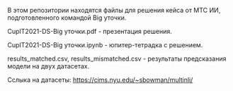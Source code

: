 В этом репозитории находятся файлы для решения кейса от МТС ИИ, подготовленного командой Big уточки.

CupIT2021-DS-Big уточки.pdf - презентация решения.

CupIT2021-DS-Big уточки.ipynb - юпитер-тетрадка с решением.

results_matched.csv, results_mismatched.csv - результаты предсказания модели на двух датасетах.

Сслыка на датасеты: https://cims.nyu.edu/~sbowman/multinli/
